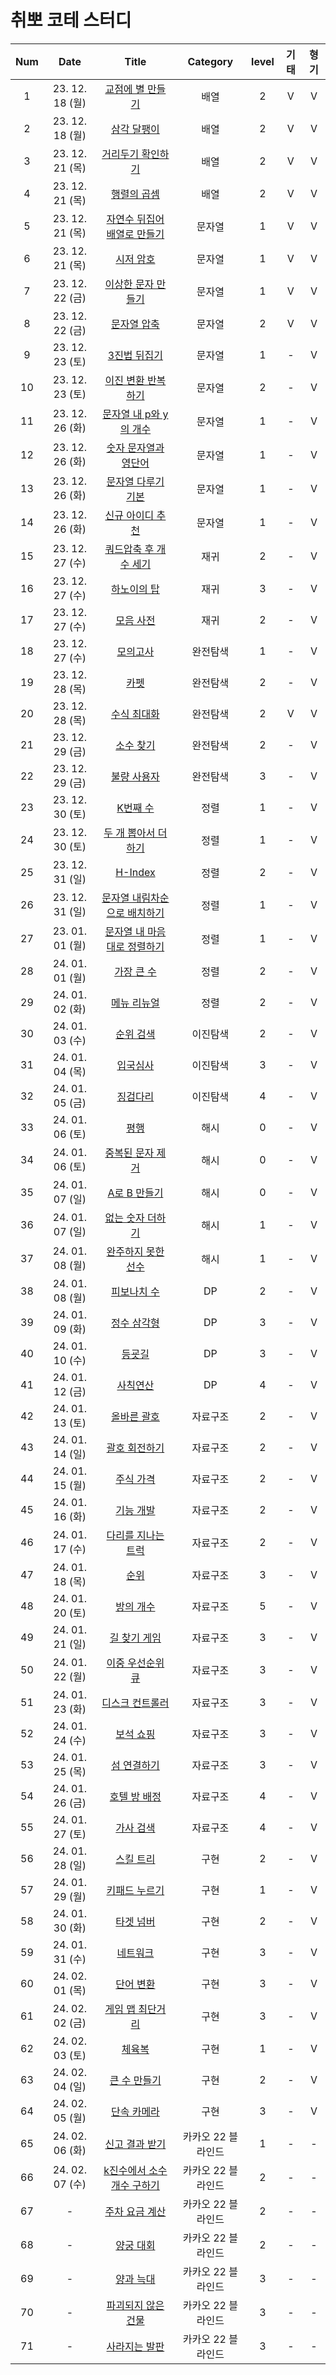 # 취뽀 코테 스터디
|  Num  |     Date     |                 Title                 |         Category         |   level   |   기태   |   형기   |
| :---: | :----------: | :-----------------------------------: | :----------------------: | :-------: | :-------: | :-------: |
|   1   |  23. 12. 18 (월)  |  [교점에 별 만들기](https://school.programmers.co.kr/learn/courses/30/lessons/87377)  |  배열  |  2  |  V  |  V  |
|   2   |  23. 12. 18 (월)  |  [삼각 달팽이](https://school.programmers.co.kr/learn/courses/30/lessons/68645)  |  배열  |  2  |  V  |  V  |
|   3   |  23. 12. 21 (목)  |  [거리두기 확인하기](https://school.programmers.co.kr/learn/courses/30/lessons/81302)  |  배열  |  2  |  V  |  V  |
|   4   |  23. 12. 21 (목)  |  [행렬의 곱셈](https://school.programmers.co.kr/learn/courses/30/lessons/12949)  |  배열  |  2  |  V  |  V  |
|   5   |  23. 12. 21 (목)  |  [자연수 뒤집어 배열로 만들기](https://school.programmers.co.kr/learn/courses/30/lessons/12932)  |  문자열  |  1  |  V  |  V  |
|   6   |  23. 12. 21 (목)  |  [시저 암호](https://school.programmers.co.kr/learn/courses/30/lessons/12926)  |  문자열  |  1  |  V  |  V  |
|   7   |  23. 12. 22 (금)  |  [이상한 문자 만들기](https://school.programmers.co.kr/learn/courses/30/lessons/12930)  |  문자열  |  1  |  V  |  V  |
|   8   |  23. 12. 22 (금)  |  [문자열 압축](https://school.programmers.co.kr/learn/courses/30/lessons/60057)  |  문자열  |  2  |  V  |  V  |
|   9   |  23. 12. 23 (토)  |  [3진법 뒤집기](https://school.programmers.co.kr/learn/courses/30/lessons/68935)  |  문자열  |  1  |  -  |  V  |
|   10   |  23. 12. 23 (토)  |  [이진 변환 반복하기](https://school.programmers.co.kr/learn/courses/30/lessons/70129)  |  문자열  |  2  |  -  |  V  |
|   11   |  23. 12. 26 (화)  |  [문자열 내 p와 y의 개수](https://school.programmers.co.kr/learn/courses/30/lessons/12916)  |  문자열  |  1  |  -  |  V  |
|   12   |  23. 12. 26 (화)  |  [숫자 문자열과 영단어](https://school.programmers.co.kr/learn/courses/30/lessons/81301)  |  문자열  |  1  |  -  |  V  |
|   13   |  23. 12. 26 (화)  |  [문자열 다루기 기본](https://school.programmers.co.kr/learn/courses/30/lessons/12918)  |  문자열  |  1  |  -  |  V  |
|   14   |  23. 12. 26 (화)  |  [신규 아이디 추천](https://school.programmers.co.kr/learn/courses/30/lessons/72410)  |  문자열  |  1  |  -  |  V  |
|   15   |  23. 12. 27 (수)  |  [쿼드압축 후 개수 세기](https://school.programmers.co.kr/learn/courses/30/lessons/68936)  |  재귀  |  2  |  -  |  V  |
|   16   |  23. 12. 27 (수)  |  [하노이의 탑](https://school.programmers.co.kr/learn/courses/30/lessons/12946)  |  재귀  |  3  |  -  |  V  |
|   17   |  23. 12. 27 (수)  |  [모음 사전](https://school.programmers.co.kr/learn/courses/30/lessons/84512)  |  재귀  |  2  |  -  |  V  |
|   18   |  23. 12. 27 (수)  |  [모의고사](https://school.programmers.co.kr/learn/courses/30/lessons/42840)  |  완전탐색  |  1  |  -  |  V  |
|   19   |  23. 12. 28 (목)  |  [카펫](https://school.programmers.co.kr/learn/courses/30/lessons/42842)  |  완전탐색  |  2  |  -  |  V  |
|   20   |  23. 12. 28 (목)  |  [수식 최대화](https://school.programmers.co.kr/learn/courses/30/lessons/67257)  |  완전탐색  |  2  |  V  |  V  |
|   21   |  23. 12. 29 (금)  |  [소수 찾기](https://school.programmers.co.kr/learn/courses/30/lessons/42839)  |  완전탐색  |  2  |  -  |  V  |
|   22   |  23. 12. 29 (금)  |  [불량 사용자](https://school.programmers.co.kr/learn/courses/30/lessons/64064)  |  완전탐색  |  3  |  -  |  V  |
|   23   |  23. 12. 30 (토)  |  [K번째 수](https://school.programmers.co.kr/learn/courses/30/lessons/42748)  |  정렬  |  1  |  -  |  V  |
|   24   |  23. 12. 30 (토)  |  [두 개 뽑아서 더하기](https://school.programmers.co.kr/learn/courses/30/lessons/68644)  |  정렬  |  1  |  -  |  V  |
|   25   |  23. 12. 31 (일)  |  [H-Index](https://school.programmers.co.kr/learn/courses/30/lessons/42747)  |  정렬  |  2  |  -  |  V  |
|   26   |  23. 12. 31 (일)  |  [문자열 내림차순으로 배치하기](https://school.programmers.co.kr/learn/courses/30/lessons/12917)  |  정렬  |  1  |  -  |  V  |
|   27   |  23. 01. 01 (월)  |  [문자열 내 마음대로 정렬하기](https://school.programmers.co.kr/learn/courses/30/lessons/12915)  |  정렬  |  1  |  -  |  V  |
|   28   |  24. 01. 01 (월)  |  [가장 큰 수](https://school.programmers.co.kr/learn/courses/30/lessons/42746)  |  정렬  |  2  |  -  |  V  |
|   29   |  24. 01. 02 (화)  |  [메뉴 리뉴얼](https://school.programmers.co.kr/learn/courses/30/lessons/72411)  |  정렬  |  2  |  -  |  V  |
|   30   |  24. 01. 03 (수)  |  [순위 검색](https://school.programmers.co.kr/learn/courses/30/lessons/72412)  |  이진탐색  |  2  |  -  |  V  |
|   31   |  24. 01. 04 (목)  |  [입국심사](https://school.programmers.co.kr/learn/courses/30/lessons/43238)  |  이진탐색  |  3  |  -  |  V  |
|   32   |  24. 01. 05 (금)  |  [징검다리](https://school.programmers.co.kr/learn/courses/30/lessons/43236)  |  이진탐색  |  4  |  -  |  V  |
|   33   |  24. 01. 06 (토)  |  [평행](https://school.programmers.co.kr/learn/courses/30/lessons/120875)  |  해시  |  0  |  -  |  V  |
|   34   |  24. 01. 06 (토)  |  [중복된 문자 제거](https://school.programmers.co.kr/learn/courses/30/lessons/120888)  |  해시  |  0  |  -  |  V  |
|   35   |  24. 01. 07 (일)  |  [A로 B 만들기](https://school.programmers.co.kr/learn/courses/30/lessons/120886)  |  해시  |  0  |  -  |  V  |
|   36   |  24. 01. 07 (일)  |  [없는 숫자 더하기](https://school.programmers.co.kr/learn/courses/30/lessons/86051)  |  해시  |  1  |  -  |  V  |
|   37   |  24. 01. 08 (월)  |  [완주하지 못한 선수](https://school.programmers.co.kr/learn/courses/30/lessons/42576)  |  해시  |  1  |  -  |  V  |
|   38   |  24. 01. 08 (월)  |  [피보나치 수](https://school.programmers.co.kr/learn/courses/30/lessons/12945)  |  DP  |  2  |  -  |  V  |
|   39   |  24. 01. 09 (화)  |  [정수 삼각형](https://school.programmers.co.kr/learn/courses/30/lessons/43105)  |  DP  |  3  |  -  |  V  |
|   40   |  24. 01. 10 (수)  |  [등굣길](https://school.programmers.co.kr/learn/courses/30/lessons/42898)  |  DP  |  3  |  -  |  V  |
|   41   |  24. 01. 12 (금)  |  [사칙연산](https://school.programmers.co.kr/learn/courses/30/lessons/1843)  |  DP  |  4  |  -  |  V  |
|   42   |  24. 01. 13 (토)  |  [올바른 괄호](https://school.programmers.co.kr/learn/courses/30/lessons/12909)  |  자료구조  |  2  |  -  |  V  |
|   43   |  24. 01. 14 (일)  |  [괄호 회전하기](https://school.programmers.co.kr/learn/courses/30/lessons/76502)  |  자료구조  |  2  |  -  |  V  |
|   44   |  24. 01. 15 (월)  |  [주식 가격](https://school.programmers.co.kr/learn/courses/30/lessons/42584)  |  자료구조  |  2  |  -  |  V  |
|   45   |  24. 01. 16 (화)  |  [기능 개발](https://school.programmers.co.kr/learn/courses/30/lessons/42586)  |  자료구조  |  2  |  -  |  V  |
|   46   |  24. 01. 17 (수)  |  [다리를 지나는 트럭](https://school.programmers.co.kr/learn/courses/30/lessons/42583)  |  자료구조  |  2  |  -  |  V  |
|   47   |  24. 01. 18 (목)  |  [순위](https://school.programmers.co.kr/learn/courses/30/lessons/49191)  |  자료구조  |  3  |  -  |  V  |
|   48   |  24. 01. 20 (토)  |  [방의 개수](https://school.programmers.co.kr/learn/courses/30/lessons/49190)  |  자료구조  |  5  |  -  |  V  |
|   49   |  24. 01. 21 (일)  |  [길 찾기 게임](https://school.programmers.co.kr/learn/courses/30/lessons/42892)  |  자료구조  |  3  |  -  |  V  |
|   50   |  24. 01. 22 (월)  |  [이중 우선순위 큐](https://school.programmers.co.kr/learn/courses/30/lessons/42628)  |  자료구조  |  3  |  -  |  V  |
|   51   |  24. 01. 23 (화)  |  [디스크 컨트롤러](https://school.programmers.co.kr/learn/courses/30/lessons/42627)  |  자료구조  |  3  |  -  |  V  |
|   52   |  24. 01. 24 (수)  |  [보석 쇼핑](https://school.programmers.co.kr/learn/courses/30/lessons/67258)  |  자료구조  |  3  |  -  |  V  |
|   53   |  24. 01. 25 (목)  |  [섬 연결하기](https://school.programmers.co.kr/learn/courses/30/lessons/42861)  |  자료구조  |  3  |  -  |  V  |
|   54   |  24. 01. 26 (금)  |  [호텔 방 배정](https://school.programmers.co.kr/learn/courses/30/lessons/64063)  |  자료구조  |  4  |  -  |  V  |
|   55   |  24. 01. 27 (토)  |  [가사 검색](https://school.programmers.co.kr/learn/courses/30/lessons/60060)  |  자료구조  |  4  |  -  |  V  |
|   56   |  24. 01. 28 (일)  |  [스킬 트리](https://school.programmers.co.kr/learn/courses/30/lessons/49993)  |  구현  |  2  |  -  |  V  |
|   57   |  24. 01. 29 (월)  |  [키패드 누르기](https://school.programmers.co.kr/learn/courses/30/lessons/67256)  |  구현  |  1  |  -  |  V  |
|   58   |  24. 01. 30 (화)  |  [타겟 넘버](https://school.programmers.co.kr/learn/courses/30/lessons/43165)  |  구현  |  2  |  -  |  V  |
|   59   |  24. 01. 31 (수)  |  [네트워크](https://school.programmers.co.kr/learn/courses/30/lessons/43162)  |  구현  |  3  |  -  |  V  |
|   60   |  24. 02. 01 (목)  |  [단어 변환](https://school.programmers.co.kr/learn/courses/30/lessons/43163)  |  구현  |  3  |  -  |  V  |
|   61   |  24. 02. 02 (금)  |  [게임 맵 최단거리](https://school.programmers.co.kr/learn/courses/30/lessons/1844)  |  구현  |  3  |  -  |  V  |
|   62   |  24. 02. 03 (토)  |  [체육복](https://school.programmers.co.kr/learn/courses/30/lessons/42862)  |  구현  |  1  |  -  |  V  |
|   63   |  24. 02. 04 (일)  |  [큰 수 만들기](https://school.programmers.co.kr/learn/courses/30/lessons/42883)  |  구현  |  2  |  -  |  V  |
|   64   |  24. 02. 05 (월)  |  [단속 카메라](https://school.programmers.co.kr/learn/courses/30/lessons/42884)  |  구현  |  3  |  -  |  V  |
|   65   |  24. 02. 06 (화)  |  [신고 결과 받기](https://school.programmers.co.kr/learn/courses/30/lessons/92334)  |  카카오 22 블라인드  |  1  |  -  |  -  |
|   66   |  24. 02. 07 (수)  |  [k진수에서 소수 개수 구하기](https://school.programmers.co.kr/learn/courses/30/lessons/92335)  |  카카오 22 블라인드  |  2  |  -  |  -  |
|   67   |  -  |  [주차 요금 계산](https://school.programmers.co.kr/learn/courses/30/lessons/92341)  |  카카오 22 블라인드  |  2  |  -  |  -  |
|   68   |  -  |  [양궁 대회](https://school.programmers.co.kr/learn/courses/30/lessons/92342)  |  카카오 22 블라인드  |  2  |  -  |  -  |
|   69   |  -  |  [양과 늑대](https://school.programmers.co.kr/learn/courses/30/lessons/92343)  |  카카오 22 블라인드  |  3  |  -  |  -  |
|   70   |  -  |  [파괴되지 않은 건물](https://school.programmers.co.kr/learn/courses/30/lessons/92344)  |  카카오 22 블라인드  |  3  |  -  |  -  |
|   71   |  -  |  [사라지는 발판](https://school.programmers.co.kr/learn/courses/30/lessons/92345)  |  카카오 22 블라인드  |  3  |  -  |  -  |
